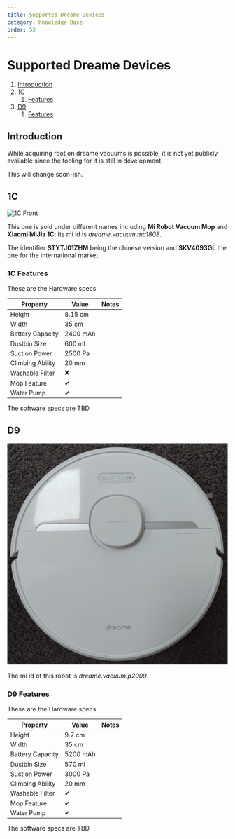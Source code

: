 ```yaml
---
title: Supported Dreame Devices
category: Knowledge Base
order: 53
---
```

# Supported Dreame Devices
1. [Introduction](#introduction)
2. [1C](#1c)
    1. [Features](#1c-features)
3. [D9](#d9)
   1. [Features](#d9-features)
    
## Introduction
While acquiring root on dreame vacuums is possible, it is not yet publicly available since the tooling for it is still in development.

This will change soon-ish.

## 1C <a name="1c"></a>
![1C Front](./img/devices/dreame/1c-front.jpg)

This one is sold under different names including **Mi Robot Vacuum Mop** and **Xiaomi MiJia 1C**:
Its mi id is *dreame.vacuum.mc1808*.

The identifier **STYTJ01ZHM** being the chinese version and **SKV4093GL** the one for the international market.


### 1C Features <a name="1c-features"></a>
These are the Hardware specs

| Property         | Value    | Notes |
|------------------|----------|-------|
| Height           | 8.15 cm   |       |
| Width            | 35 cm  |         |
| Battery Capacity | 2400 mAh |       |
| Dustbin Size     | 600 ml   |       |
| Suction Power    | 2500 Pa  |       |
| Climbing Ability | 20 mm    |       |
| Washable Filter  | ❌       |       |
| Mop Feature      | ✔       |       |
| Water Pump       | ✔       |       |

The software specs are TBD

## D9 <a name="d9"></a>
![D9 Top](./img/devices/dreame/d9-top.jpg)

The mi id of this robot is *dreame.vacuum.p2009*.

### D9 Features <a name="d9-features"></a>
These are the Hardware specs

| Property         | Value    | Notes |
|------------------|----------|-------|
| Height           | 9.7 cm   |       |
| Width            | 35 cm    |       |
| Battery Capacity | 5200 mAh |       |
| Dustbin Size     | 570 ml   |       |
| Suction Power    | 3000 Pa  |       |
| Climbing Ability | 20 mm    |       |
| Washable Filter  | ✔       |       |
| Mop Feature      | ✔       |       |
| Water Pump       | ✔       |       |

The software specs are TBD
